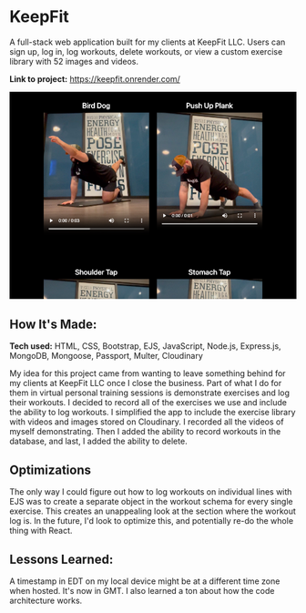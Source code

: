 # KeepFit
A full-stack web application built for my clients at KeepFit LLC. Users can sign up, log in, log workouts, delete workouts, or view a custom exercise library with 52 images and videos.

**Link to project:** https://keepfit.onrender.com/

![alt tag](https://github.com/1jkeepers3/keepfit/blob/main/public/images/KeepFit.png)

## How It's Made:

**Tech used:** HTML, CSS, Bootstrap, EJS, JavaScript, Node.js, Express.js, MongoDB, Mongoose, Passport, Multer, Cloudinary

My idea for this project came from wanting to leave something behind for my clients at KeepFit LLC once I close the business. Part of what I do for them in virtual personal training sessions is demonstrate exercises and log their workouts. I decided to record all of the exercises we use and include the ability to log workouts. I simplified the app to include the exercise library with videos and images stored on Cloudinary. I recorded all the videos of myself demonstrating. Then I added the ability to record workouts in the database, and last, I added the ability to delete.

## Optimizations

The only way I could figure out how to log workouts on individual lines with EJS was to create a separate object in the workout schema for every single exercise. This creates an unappealing look at the section where the workout log is. In the future, I'd look to optimize this, and potentially re-do the whole thing with React.

## Lessons Learned:

A timestamp in EDT on my local device might be at a different time zone when hosted. It's now in GMT.  I also learned a ton about how the code architecture works. 